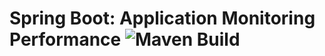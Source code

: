 # Spring Boot: Application Monitoring Performance ![Maven Build](https://github.com/rashidi/spring-boot-elastic-apm/workflows/Maven%20Build/badge.svg?branch=master)

